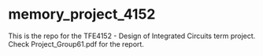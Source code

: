 # memory_project_4152

This is the repo for the TFE4152 - Design of Integrated Circuits term project. Check Project_Group61.pdf for the report.
